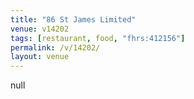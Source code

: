 ```yaml
---
title: "86 St James Limited"
venue: v14202
tags: [restaurant, food, "fhrs:412156"]
permalink: /v/14202/
layout: venue
---
```

null